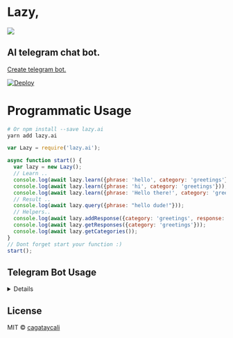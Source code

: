 # Lazy,

![](https://cagatay.js.org/lazy.png)

## AI telegram chat bot.

[Create telegram bot.](https://core.telegram.org/bots#6-botfather)

[![Deploy](https://www.herokucdn.com/deploy/button.svg)](https://heroku.com/deploy?template=https://github.com/cagataycali/lazy)

# Programmatic Usage

```bash
# Or npm install --save lazy.ai
yarn add lazy.ai
```

```javascript
var Lazy = require('lazy.ai');

async function start() {
  var lazy = new Lazy();
  // Learn ..
  console.log(await lazy.learn({phrase: 'hello', category: 'greetings'}));
  console.log(await lazy.learn({phrase: 'hi', category: 'greetings'}));
  console.log(await lazy.learn({phrase: 'Hello there!', category: 'greetings'}));
  // Result ..
  console.log(await lazy.query({phrase: "hello dude!"}));
  // Helpers..
  console.log(await lazy.addResponse({category: 'greetings', response: 'Hi there!'}));
  console.log(await lazy.getResponses({category: 'greetings'}));
  console.log(await lazy.getCategories());
}
// Dont forget start your function :)
start();
```

## Telegram Bot Usage

<details>

### Learn something..

```
/learn hi - greeting
```

### Add some greeting message..

```
/add greeting - Hello there!
/add greeting - Hello buddy!
```

### Show categories

```
/categories
```

### Show responses

```
/responses greeting
```

### Just quiet

```
/quiet
```

### Save trained output

```
/save
```

### Load trained output

```
/load
```
</details>

## License

MIT © [cagataycali](https://cagatay.me)
